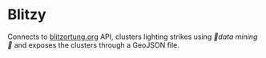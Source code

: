 # Blitzy

Connects to [blitzortung.org](http://blitzortung.org) API, clusters lighting strikes using *🌈data mining🌈* and exposes the clusters through a GeoJSON file.
